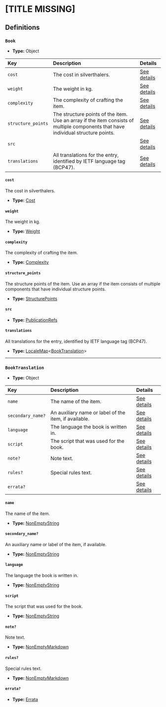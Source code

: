# [TITLE MISSING]

## Definitions

### <a name="Book"></a> `Book`

- **Type:** Object

Key | Description | Details
:-- | :-- | :--
`cost` | The cost in silverthalers. | <a href="#Book/cost">See details</a>
`weight` | The weight in kg. | <a href="#Book/weight">See details</a>
`complexity` | The complexity of crafting the item. | <a href="#Book/complexity">See details</a>
`structure_points` | The structure points of the item. Use an array if the item consists of multiple components that have individual structure points. | <a href="#Book/structure_points">See details</a>
`src` |  | <a href="#Book/src">See details</a>
`translations` | All translations for the entry, identified by IETF language tag (BCP47). | <a href="#Book/translations">See details</a>

#### <a name="Book/cost"></a> `cost`

The cost in silverthalers.

- **Type:** <a href="./_Item.md#Cost">Cost</a>

#### <a name="Book/weight"></a> `weight`

The weight in kg.

- **Type:** <a href="./_Item.md#Weight">Weight</a>

#### <a name="Book/complexity"></a> `complexity`

The complexity of crafting the item.

- **Type:** <a href="./_Item.md#Complexity">Complexity</a>

#### <a name="Book/structure_points"></a> `structure_points`

The structure points of the item. Use an array if the item consists of
multiple components that have individual structure points.

- **Type:** <a href="./_Item.md#StructurePoints">StructurePoints</a>

#### <a name="Book/src"></a> `src`

- **Type:** <a href="../../source/_PublicationRef.md#PublicationRefs">PublicationRefs</a>

#### <a name="Book/translations"></a> `translations`

All translations for the entry, identified by IETF language tag (BCP47).

- **Type:** <a href="../../_LocaleMap.md#LocaleMap">LocaleMap</a>&lt;<a href="#BookTranslation">BookTranslation</a>&gt;

---

### <a name="BookTranslation"></a> `BookTranslation`

- **Type:** Object

Key | Description | Details
:-- | :-- | :--
`name` | The name of the item. | <a href="#BookTranslation/name">See details</a>
`secondary_name?` | An auxiliary name or label of the item, if available. | <a href="#BookTranslation/secondary_name">See details</a>
`language` | The language the book is written in. | <a href="#BookTranslation/language">See details</a>
`script` | The script that was used for the book. | <a href="#BookTranslation/script">See details</a>
`note?` | Note text. | <a href="#BookTranslation/note">See details</a>
`rules?` | Special rules text. | <a href="#BookTranslation/rules">See details</a>
`errata?` |  | <a href="#BookTranslation/errata">See details</a>

#### <a name="BookTranslation/name"></a> `name`

The name of the item.

- **Type:** <a href="../../_NonEmptyString.md#NonEmptyString">NonEmptyString</a>

#### <a name="BookTranslation/secondary_name"></a> `secondary_name?`

An auxiliary name or label of the item, if available.

- **Type:** <a href="../../_NonEmptyString.md#NonEmptyString">NonEmptyString</a>

#### <a name="BookTranslation/language"></a> `language`

The language the book is written in.

- **Type:** <a href="../../_NonEmptyString.md#NonEmptyString">NonEmptyString</a>

#### <a name="BookTranslation/script"></a> `script`

The script that was used for the book.

- **Type:** <a href="../../_NonEmptyString.md#NonEmptyString">NonEmptyString</a>

#### <a name="BookTranslation/note"></a> `note?`

Note text.

- **Type:** <a href="../../_NonEmptyString.md#NonEmptyMarkdown">NonEmptyMarkdown</a>

#### <a name="BookTranslation/rules"></a> `rules?`

Special rules text.

- **Type:** <a href="../../_NonEmptyString.md#NonEmptyMarkdown">NonEmptyMarkdown</a>

#### <a name="BookTranslation/errata"></a> `errata?`

- **Type:** <a href="../../source/_Erratum.md#Errata">Errata</a>
